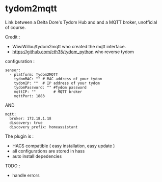# tydom2mqtt
Link between a Delta Dore's Tydom Hub and and a MQTT broker, unofficial of course.


Credit : 
 - WiwiWillou/tydom2mqtt who created the mqtt interface.
 - https://github.com/cth35/tydom_python who reverse tydom


configuration : 
```
sensor: 
  - platform: Tydom2MQTT
    tydomMAC: "" # MAC address of your tydom
    tydomIP: ""  # IP address of your tydom
    tydomPassword: "" #Tydom password
    mqttIP: ""        # MQTT broker
    mqttPort: 1883
```
AND 
```
mqtt:
  broker: 172.18.1.18
  discovery: true
  discovery_prefix: homeassistant

```

The plugin is :
 - HACS compatible ( easy installation, easy update ) 
 - all configurations are stored in hass 
 - auto install depedencies
 
 
 TODO : 
  - handle errors
